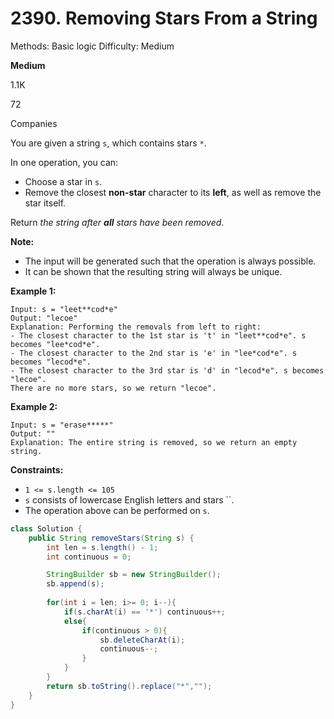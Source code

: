 # 2390. Removing Stars From a String

Methods: Basic logic
Difficulty: Medium

**Medium**

1.1K

72

Companies

You are given a string `s`, which contains stars `*`.

In one operation, you can:

- Choose a star in `s`.
- Remove the closest **non-star** character to its **left**, as well as remove the star itself.

Return *the string after **all** stars have been removed*.

**Note:**

- The input will be generated such that the operation is always possible.
- It can be shown that the resulting string will always be unique.

**Example 1:**

```
Input: s = "leet**cod*e"
Output: "lecoe"
Explanation: Performing the removals from left to right:
- The closest character to the 1st star is 't' in "leet**cod*e". s becomes "lee*cod*e".
- The closest character to the 2nd star is 'e' in "lee*cod*e". s becomes "lecod*e".
- The closest character to the 3rd star is 'd' in "lecod*e". s becomes "lecoe".
There are no more stars, so we return "lecoe".
```

**Example 2:**

```
Input: s = "erase*****"
Output: ""
Explanation: The entire string is removed, so we return an empty string.

```

**Constraints:**

- `1 <= s.length <= 105`
- `s` consists of lowercase English letters and stars ``.
- The operation above can be performed on `s`.

```java
class Solution {
    public String removeStars(String s) {
        int len = s.length() - 1;
        int continuous = 0;

        StringBuilder sb = new StringBuilder();
        sb.append(s);
        
        for(int i = len; i>= 0; i--){
            if(s.charAt(i) == '*') continuous++;
            else{
                if(continuous > 0){
                    sb.deleteCharAt(i);
                    continuous--;
                }
            }
        }
        return sb.toString().replace("*","");
    }
}
```